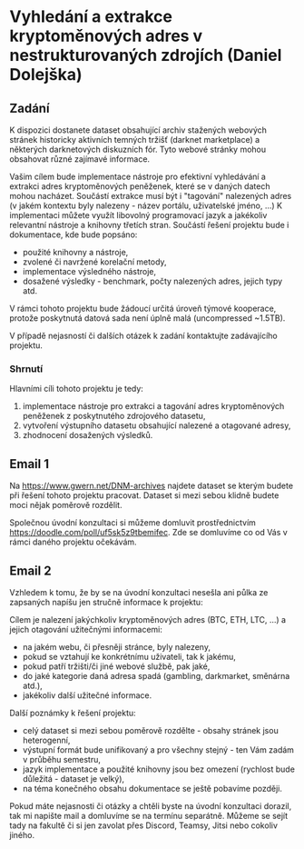 # Vyhledání a extrakce kryptoměnových adres v nestrukturovaných zdrojích (Daniel Dolejška)

## Zadání

K dispozici dostanete dataset obsahující archiv stažených webových stránek historicky aktivních temných tržišť (darknet marketplace) a některých darknetových diskuzních fór. Tyto webové stránky mohou obsahovat různé zajímavé informace.

Vašim cílem bude implementace nástroje pro efektivní vyhledávání a extrakci adres kryptoměnových peněženek, které se v daných datech mohou nacházet. Součástí extrakce musí být i "tagování" nalezených adres (v jakém kontextu byly nalezeny - název portálu, uživatelské jméno, ...) K implementaci můžete využít libovolný programovací jazyk a jakékoliv relevantní nástroje a knihovny třetích stran. Součástí řešení projektu bude i dokumentace, kde bude popsáno:
- použité knihovny a nástroje,
- zvolené či navržené korelační metody,
- implementace výsledného nástroje,
- dosažené výsledky - benchmark, počty nalezených adres, jejich typy atd.

V rámci tohoto projektu bude žádoucí určitá úroveň týmové kooperace, protože poskytnutá datová sada není úplně malá (uncompressed ~1.5TB).

V případě nejasností či dalších otázek k zadání kontaktujte zadávajícího projektu.

### Shrnutí

Hlavními cíli tohoto projektu je tedy:
1. implementace nástroje pro extrakci a tagování adres kryptoměnových peněženek z poskytnutého zdrojového datasetu,
2. vytvoření výstupního datasetu obsahující nalezené a otagované adresy,
3. zhodnocení dosažených výsledků.

## Email 1

Na https://www.gwern.net/DNM-archives najdete dataset se kterým budete při řešení tohoto projektu pracovat. Dataset si mezi sebou klidně budete moci nějak poměrově rozdělit.

Společnou úvodní konzultaci si můžeme domluvit prostřednictvím https://doodle.com/poll/uf5sk5z9tbemifec. Zde se domluvíme co od Vás v rámci daného projektu očekávám.

## Email 2

Vzhledem k tomu, že by se na úvodní konzultaci nesešla ani půlka ze zapsaných napíšu jen stručně informace k projektu:

Cílem je nalezení jakýchkoliv kryptoměnových adres (BTC, ETH, LTC, …) a jejich otagování užitečnými informacemi:
- na jakém webu, či přesněji stránce, byly nalezeny,
- pokud se vztahují ke konkrétnímu uživateli, tak k jakému,
- pokud patří tržišti/či jiné webové službě, pak jaké,
- do jaké kategorie daná adresa spadá (gambling, darkmarket, směnárna atd.),
- jakékoliv další užitečné informace.

Další poznámky k řešení projektu:
- celý dataset si mezi sebou poměrově rozdělte - obsahy stránek jsou heterogenní,
- výstupní formát bude unifikovaný a pro všechny stejný - ten Vám zadám v průběhu semestru,
- jazyk implementace a použité knihovny jsou bez omezení (rychlost bude důležitá - dataset je velký),
- na téma konečného obsahu dokumentace se ještě pobavíme později.

Pokud máte nejasnosti či otázky a chtěli byste na úvodní konzultaci dorazil, tak mi napište mail a domluvíme se na termínu separátně. Můžeme se sejít tady na fakultě či si jen zavolat přes Discord, Teamsy, Jitsi nebo cokoliv jiného.
